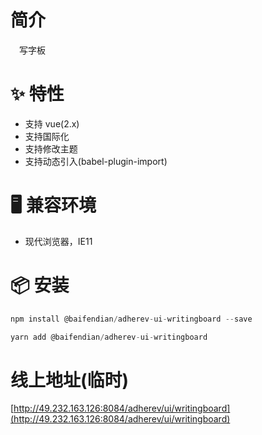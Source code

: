 # 简介
&ensp;&ensp;写字板

# ✨ 特性
- 支持 vue(2.x)
- 支持国际化
- 支持修改主题
- 支持动态引入(babel-plugin-import)

# 🖥 兼容环境
- 现代浏览器，IE11

# 📦 安装
```javascript
npm install @baifendian/adherev-ui-writingboard --save
``` 

```javascript
yarn add @baifendian/adherev-ui-writingboard
```

# 线上地址(临时)
[http://49.232.163.126:8084/adherev/ui/writingboard](http://49.232.163.126:8084/adherev/ui/writingboard)
